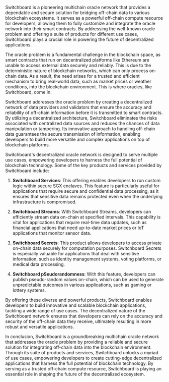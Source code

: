 Switchboard is a pioneering multichain oracle network that provides a dependable
and secure solution for bridging off-chain data to various blockchain
ecosystems. It serves as a powerful off-chain compute resource for developers,
allowing them to fully customize and integrate the oracle network into their
smart contracts. By addressing the well-known oracle problem and offering a
suite of products for different use cases, Switchboard plays a crucial role in
powering the future of decentralized applications.

The oracle problem is a fundamental challenge in the blockchain space, as smart
contracts that run on decentralized platforms like Ethereum are unable to access
external data securely and reliably. This is due to the deterministic nature of
blockchain networks, which can only process on-chain data. As a result, the need
arises for a trusted and efficient mechanism to bring real-world data, such as
market prices or weather conditions, into the blockchain environment. This is
where oracles, like Switchboard, come in.

Switchboard addresses the oracle problem by creating a decentralized network of
data providers and validators that ensure the accuracy and reliability of
off-chain information before it is transmitted to smart contracts. By utilizing
a decentralized architecture, Switchboard eliminates the risks associated with
centralized data sources and reduces the chances of data manipulation or
tampering. Its innovative approach to handling off-chain data guarantees the
secure transmission of information, enabling developers to build more versatile
and complex applications on top of blockchain platforms.

Switchboard's decentralized oracle network is designed to serve multiple use
cases, empowering developers to harness the full potential of blockchain
technology. Some of the key products and services provided by Switchboard
include:

1. **Switchboard Services**: This offering enables developers to run custom
   logic within secure SGX enclaves. This feature is particularly useful for
   applications that require secure and confidential data processing, as it
   ensures that sensitive data remains protected even when the underlying
   infrastructure is compromised.

2. **Switchboard Streams**: With Switchboard Streams, developers can efficiently
   stream data on-chain at specified intervals. This capability is vital for
   applications that require real-time data updates, such as financial
   applications that need up-to-date market prices or IoT applications that
   monitor sensor data.

3. **Switchboard Secrets**: This product allows developers to access private
   on-chain data securely for computation purposes. Switchboard Secrets is
   especially valuable for applications that deal with sensitive information,
   such as identity management systems, voting platforms, or medical data
   processing.

4. **Switchboard pSeudorandomness**: With this feature, developers can publish
   pseudo-random values on-chain, which can be used to generate unpredictable
   outcomes in various applications, such as gaming or lottery systems.

By offering these diverse and powerful products, Switchboard enables developers
to build innovative and scalable blockchain applications, tackling a wide range
of use cases. The decentralized nature of the Switchboard network ensures that
developers can rely on the accuracy and security of the off-chain data they
receive, ultimately resulting in more robust and versatile applications.

In conclusion, Switchboard is a groundbreaking multichain oracle network that
addresses the oracle problem by providing a reliable and secure solution for
integrating off-chain data into the blockchain environment. Through its suite of
products and services, Switchboard unlocks a myriad of use cases, empowering
developers to create cutting-edge decentralized applications that harness the
full potential of blockchain technology. By serving as a trusted off-chain
compute resource, Switchboard is playing an essential role in shaping the future
of the decentralized ecosystem.
